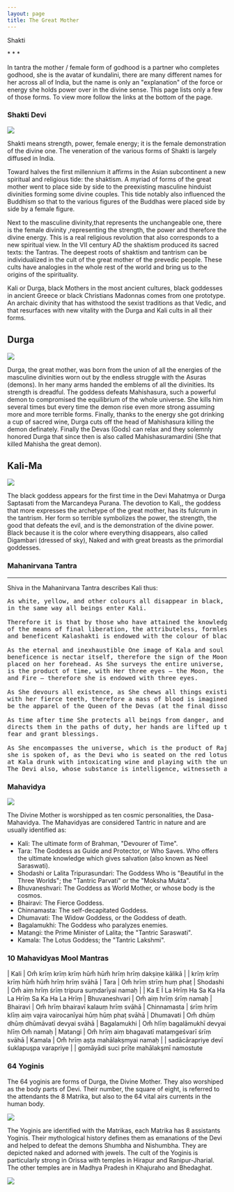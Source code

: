 ```yaml
---
layout: page
title: The Great Mother
---
```


<p class="display-2 fw-bold">Shakti</p>
* * *

In tantra the mother / female form of godhood is a partner who completes godhood, she is the avatar of kundalini, there are many different names for her across all of India, but the name is only an "explanation" of the force or energy she holds power over in the divine sense. This page lists only a few of those forms. To view more follow the links at the bottom of the page.

### Shakti Devi 

<img class="w-100 border border-warning" src="{{ '/assets/imgs/devas/shakti.jpg' | absolute_url }}" />

Shakti means strength, power, female energy; it is the female demonstration of the divine one. The veneration of the various forms of Shakti is largely diffused in India.

Toward halves the first millennium it affirms in the Asian subcontinent a new spiritual and religious tide: the shaktism. A myriad of forms of the great mother went to place side by side to the preexisting masculine hinduist divinities forming some divine couples. This tide notably also influenced the Buddhism so that to the various figures of the Buddhas were placed side by side by a female figure. 

Next to the masculine divinity,that represents the unchangeable one, there is the female divinity ,representing the strength, the power and therefore the divine energy. This is a real religious revolution that also corresponds to a new spiritual view. In the VII century AD the shaktism produced its sacred texts: the Tantras. The deepest roots of shaktism and tantrism can be individualized in the cult of the great mother of the prevedic people. These cults have analogies in the whole rest of the world and bring us to the origins of the spirituality. 

Kali or Durga, black Mothers in the most ancient cultures, black goddesses in ancient Greece or black Christians Madonnas comes from one prototype. An archaic divinity that has withstood the sexist traditions as that Vedic, and that resurfaces with new vitality with the Durga and Kali cults in all their forms.

## Durga

<img class="border border-warning w-100" src="{{ '/assets/imgs/devas/durga.jpg' | absolute_url }}" />

Durga, the great mother, was born from the union of all the energies of the masculine divinities worn out by the endless struggle with the Asuras (demons). In her many arms handed the emblems of all the divinities. Its strength is dreadful. The goddess defeats Mahishasura, such a powerful demon to compromised the equilibrium of the whole universe. She kills him several times but every time the demon rise even more strong assuming more and more terrible forms. Finally, thanks to the energy she got drinking a cup of sacred wine, Durga cuts off the head of Mahishasura killing the demon definately. Finally the Devas (Gods) can relax and they solemnly honored Durga that since then is also called Mahishasuramardini (She that killed Mahisha the great demon).

## Kali-Ma

<img class="border border-warning w-100" src="{{ '/assets/imgs/devas/kali-raja.jpg' | absolute_url }}" />

The black goddess appears for the first time in the Devi Mahatmya or Durga Saptasati from the Marcandeya Purana. The devotion to Kali,, the goddess that more expresses the archetype of the great mother, has its fulcrum in the tantrism. Her form so terrible symbolizes the power, the strength, the good that defeats the evil, and is the demonstration of the divine power. Black because it is the color where everything disappears, also called Digambari (dressed of sky), Naked and with great breasts as the primordial goddesses.

### Mahanirvana Tantra

* * *

Shiva in the Mahanirvana Tantra describes Kali thus:

<pre class="text-warning">
As white, yellow, and other colours all disappear in black, 
in the same way all beings enter Kali.

Therefore it is that by those who have attained the knowledge 
of the means of final liberation, the attributeless, formless, 
and beneficent Kalashakti is endowed with the colour of blackness.

As the eternal and inexhaustible One image of Kala and soul of 
beneficence is nectar itself, therefore the sign of the Moon is 
placed on her forehead. As She surveys the entire universe, which 
is the product of time, with Her three eyes – the Moon, the Sun, 
and Fire – therefore she is endowed with three eyes.

As She devours all existence, as She chews all things existing 
with her fierce teeth, therefore a mass of blood is imagined to 
be the apparel of the Queen of the Devas (at the final dissolution).

As time after time She protects all beings from danger, and as She 
directs them in the paths of duty, her hands are lifted up to dispel 
fear and grant blessings.

As She encompasses the universe, which is the product of Rajoguna, 
she is spoken of, as the Devi who is seated on the red lotus, gazing 
at Kala drunk with intoxicating wine and playing with the universe. 
The Devi also, whose substance is intelligence, witnesseth all things.
</pre>

### Mahavidya

<img class="border border-warning img-fluid" src="{{ '/assets/imgs/devas/Mahavidya.gif' | absolute_url }}" />

The Divine Mother is worshipped as ten cosmic personalities, the Dasa-Mahavidya. The Mahavidyas are considered Tantric in nature and are usually identified as:

- Kali: The ultimate form of Brahman, "Devourer of Time".
- Tara: The Goddess as Guide and Protector, or Who Saves. Who offers the ultimate knowledge which gives salvation (also known as Neel Saraswati).
- Shodashi or Lalita Tripurasundari: The Goddess Who is "Beautiful in the Three Worlds"; the "Tantric Parvati" or the "Moksha Mukta".
- Bhuvaneshvari: The Goddess as World Mother, or whose body is the cosmos.
- Bhairavi: The Fierce Goddess.
- Chinnamasta: The self-decapitated Goddess.
- Dhumavati: The Widow Goddess, or the Goddess of death.
- Bagalamukhi: The Goddess who paralyzes enemies.
- Matangi: the Prime Minister of Lalita; the "Tantric Saraswati".
- Kamala: The Lotus Goddess; the "Tantric Lakshmi".

### 10 Mahavidyas Mool Mantras

| Kali          | Om̐ krīṃ krīṃ krīṃ hūm̐ hūm̐ hrīṃ hrīṃ dakṣiṇe kālikā 
|               | krīṃ krīṃ krīṃ hūm̐ hūm̐ hrīṃ hrīṃ svāhā 
| Tara          | Om̐ hrīṃ strīṃ huṃ phaṭ
| Shodashi      | Om̐ aiṃ hrīṃ śrīṃ tripura suṃdarīyai namaḥ 
|               | Ka E Ī La Hrīṃ Ha Sa Ka Ha La Hrīṃ Sa Ka Ha La Hrīṃ
| Bhuvaneshvari | Om̐ aiṃ hrīṃ śrīṃ namaḥ
| Bhairavi      | Om̐ hrīṃ bhairavī kalauṃ hrīṃ svāhā
| Chinnamasta   | śrīṃ hrīṃ klīṃ aiṃ vajra vairocanīyai hūṃ hūṃ phaṭ svāhā
| Dhumavati     | Om̐ dhūṃ dhūṃ dhūmāvatī devyai svāhā
| Bagalamukhi   | Om̐ hlīṃ bagalāmukhī devyai hlīṃ Om̐ namaḥ
| Matangi       | Om̐ hrīṃ aiṃ bhagavatī mataṃgeśvarī śrīṃ svāhā
| Kamala        | Om̐ hrīṃ aṣṭa mahālakṣmyai namaḥ 
|               | sadācārapriye devī śuklapuşpa varapriye 
|               | gomāyādi suci prīte mahālakşmī namostute


### 64 Yoginis

The 64 yoginis are forms of Durga, the Divine Mother. They also worshiped as the body parts of Devi. Their number, the square of eight, is referred to the attendants the 8 Matrika, but also to the 64 vital airs currents in the human body.

<img class="border border-warning w-100" src="{{ '/assets/imgs/devas/64Yogini.jpg' | absolute_url }}" />

The Yoginis are identified with the Matrikas, each Matrika has 8 assistants Yoginis. Their mythological history defines them as emanations of the Devi and helped to defeat the demons Shumbha and Nishumbha. They are depicted naked and adorned with jewels. The cult of the Yoginis is particularly strong in Orissa with temples in Hirapur and Ranipur-Jharial. The other temples are in Madhya Pradesh in Khajuraho and Bhedaghat.

<img class="border border-warning img-fluid" src="{{ '/assets/imgs/pages/yoginis.png' | absolute_url }}" />